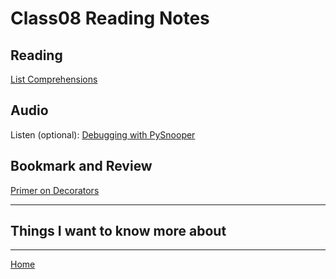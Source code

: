 # Class08 Reading Notes

## Reading

[List Comprehensions](https://www.pythonforbeginners.com/basics/list-comprehensions-in-python)


## Audio

Listen (optional): [Debugging with PySnooper](https://www.pythonpodcast.com/pysnooper-python-debugging-episode-241/)


## Bookmark and Review

[Primer on Decorators](https://realpython.com/primer-on-python-decorators/)


----

## Things I want to know more about

----
[Home](https://github.com/MISalz/401_Reading_Notes/blob/main/README.md)